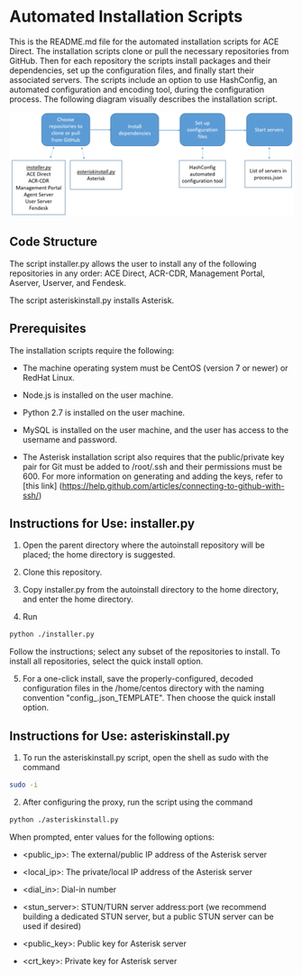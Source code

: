 # Automated Installation Scripts
This is the README.md file for the automated installation scripts for ACE Direct. The installation scripts 
clone or pull the necessary repositories from GitHub. Then for each repository the scripts install packages 
and their dependencies, set up the configuration files, and finally start their associated servers. The scripts 
include an option to use HashConfig, an automated configuration and encoding tool, during the configuration 
process. The following diagram visually describes the installation script.
<p align="left">
	<img src="autoinstalldiagram.png" width="700" alt="Flowchart describing the installation scripts."/>
</p>

## Code Structure
The script installer.py allows the user to install any of the following repositories in any order:
ACE Direct, ACR-CDR, Management Portal, Aserver, Userver, and Fendesk.

The script asteriskinstall.py installs Asterisk.

## Prerequisites
The installation scripts require the following:

* The machine operating system must be CentOS (version 7 or newer) or RedHat Linux.

* Node.js is installed on the user machine.

* Python 2.7 is installed on the user machine.

* MySQL is installed on the user machine, and the user has access to the username and password.

* The Asterisk installation script also requires that the public/private key pair 
for Git must be added to /root/.ssh and their permissions must be 600. For more 
information on generating and adding the keys, refer to [this link]
(https://help.github.com/articles/connecting-to-github-with-ssh/)


## Instructions for Use: installer.py
1. Open the parent directory where the autoinstall repository will be placed; the home directory is suggested.

2. Clone this repository. 
 
3. Copy installer.py from the autoinstall directory to the home directory, and enter the home directory.

4. Run 
```sh
python ./installer.py
```
Follow the instructions; select any subset of the repositories to install. To install all repositories,
select the quick install option.

5. For a one-click install, save the properly-configured, decoded configuration files in the /home/centos directory with the
naming convention "config_<repository name>.json_TEMPLATE". Then choose the quick install option.


## Instructions for Use: asteriskinstall.py
1. To run the asteriskinstall.py script, open the shell as sudo with the command
```sh
sudo -i
```

2. After configuring the proxy, run the script using the command

```sh
python ./asteriskinstall.py
```

When prompted, enter values for the following options:

* \<public_ip>: The external/public IP address of the Asterisk server

* \<local_ip>: The private/local IP address of the Asterisk server

* \<dial_in>: Dial-in number

* \<stun_server>: STUN/TURN server address:port (we recommend building a dedicated STUN server, but a public STUN server can be used if desired)

* \<public_key>: Public key for Asterisk server

* \<crt_key>: Private key for Asterisk server 

